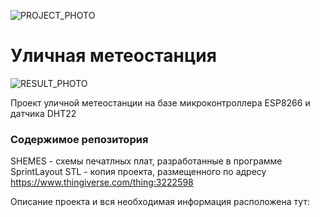 ![PROJECT_PHOTO](https://www.ionline.by/promo/logo/git-logo.png)

# Уличная метеостанция

![RESULT_PHOTO](https://static.ionline.by/2020/03/IONLINE.BY-OUTDOOR_METEOSTATION-0020.jpeg)

Проект уличной метеостанции на базе микроконтроллера ESP8266 и датчика DHT22

### Содержимое репозитория

SHEMES - схемы печатлных плат, разработанные в программе SprintLayout
STL - копия проекта, размещенного по адресу https://www.thingiverse.com/thing:3222598

Описание проекта и вся необходимая информация расположена тут: